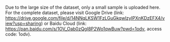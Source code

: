 Due to the large size of the dataset, only a small sample is uploaded here. For the complete dataset, please visit Google Drive (link: https://drive.google.com/file/d/14NNqLKSW1FzLGuGkqwlzyIPXnKDzEFX4/view?usp=sharing) or Baidu Cloud (link: https://pan.baidu.com/s/1OV_Oab0zQgI8P2Wo1qwBuw?pwd=1odv, access code: 1odv).
